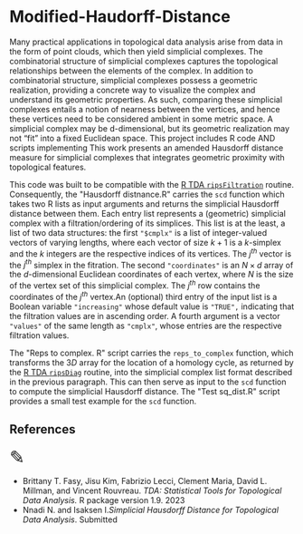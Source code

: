 # Modified-Haudorff-Distance


Many practical applications in topological data analysis arise from data in the form of point clouds, which then yield simplicial complexes. The combinatorial structure of simplicial complexes captures the topological relationships between the elements of the complex. In addition to combinatorial structure, simplicial complexes possess a geometric realization, providing a concrete way to visualize the complex and understand its geometric properties. As such, comparing these simplicial complexes entails a notion of nearness between the vertices, and hence these vertices need to be considered ambient in some metric space. A simplicial complex may be d-dimensional, but its geometric realization may not “fit” into a fixed Euclidean space. This project includes R code AND scripts implementing This work presents an amended Hausdorff distance measure for simplicial complexes that integrates geometric proximity with topological features.

This code was built to be compatible with the [R TDA `ripsFiltration`](https://cran.r-project.org/package=TDA) routine. Consequently, the "Hausdorff distnance.R" carries the `scd` function which takes two R lists as input arguments and returns the simplicial Hausdorff distance between them. Each entry list represents a (geometric) simplicial complex with a filtration/ordering of its simplices. This list is at the least, a list of two data structures: the first `"$cmplx"` is a list of integer-valued vectors of varying lengths, where each vector of size $k+1$ is a $k$-simplex and the $k$ integers are the respective indices of its vertices. The $j^{th}$ vector is the $j^{th}$ simplex in the fitration. The second `"coordinates"` is an $N\times d$ array of the $d$-dimensional Euclidean coordinates of each vertex, where $N$ is the size of the vertex set of this simplicial complex. The $j^{th}$ row contains the coordinates of the $j^{th}$  vertex.An (optional) third entry of the input list is a Boolean variable `"increasing"` whose default value is `"TRUE",` indicating that the filtration values are in ascending order. A fourth argument is a vector `"values"` of the same length as `"cmplx"`, whose entries are the respective filtration values.

The "Reps to complex. R" script carries the `reps_to_complex` function, which transforms the $3D$ array for the location of a homology cycle, as returned by the [R TDA `ripsDiag`](https://cran.r-project.org/package=TDA) routine, into the simplicial complex list format described in the previous paragraph. This can then serve as input to the `scd` function to compute the simplicial Hausdorff distance. The "Test sq_dist.R" script provides a small test example for the `scd` function.

## References ##
<font size=+3>&#9998;</font> 
* Brittany T. Fasy, Jisu Kim, Fabrizio Lecci, Clement Maria, David L. Millman, and Vincent Rouvreau. *TDA: Statistical Tools for Topological Data Analysis.* R package version 1.9. 2023
* Nnadi N. and Isaksen I.*Simplicial Hausdorff Distance for Topological Data Analysis*. Submitted
